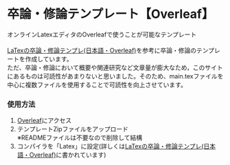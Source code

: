 # 卒論・修論テンプレート【Overleaf】
オンラインLatexエディタのOverleafで使うことが可能なテンプレート
<br>
<br>
[LaTexの卒論・修論テンプレ(日本語・Overleaf)](https://qiita.com/non-caffeine/items/1a7a3ad2c8f840d8748f)を参考に卒論・修論のテンプレートを作成しています。<br>ただ、卒論・修論において概要や関連研究など文章量が膨大なため，このサイトにあるものは可読性があまりないと思いました。そのため、main.texファイルを中心に複数ファイルを使用することで可読性を向上させています。

### 使用方法
1. [Overleaf](https://ja.overleaf.com/)にアクセス
2. テンプレートZipファイルをアップロード  <br>
※READMEファイルは不要なので削除して結構
3. コンパイラを「Latex」に設定(詳しくは[LaTexの卒論・修論テンプレ(日本語・Overleaf)](https://qiita.com/non-caffeine/items/1a7a3ad2c8f840d8748f)に書かれています)


